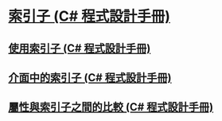 # [索引子 (C# 程式設計手冊)](index.md)
## [使用索引子 (C# 程式設計手冊)](using-indexers.md)
## [介面中的索引子 (C# 程式設計手冊)](indexers-in-interfaces.md)
## [屬性與索引子之間的比較 (C# 程式設計手冊)](comparison-between-properties-and-indexers.md)
